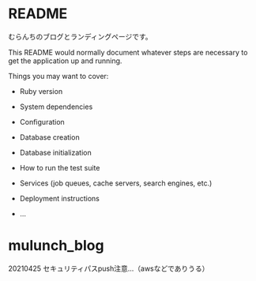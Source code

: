 # README

むらんちのブログとランディングページです。

This README would normally document whatever steps are necessary to get the
application up and running.

Things you may want to cover:

* Ruby version

* System dependencies

* Configuration

* Database creation

* Database initialization

* How to run the test suite

* Services (job queues, cache servers, search engines, etc.)

* Deployment instructions

* ...
# mulunch_blog

20210425
セキュリティパスpush注意...（awsなどでありうる）
